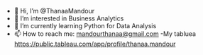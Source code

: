 - 👋 Hi, I’m @ThanaaMandour
- 👀 I’m interested in Business Analytics
- 🌱 I’m currently learning Python for Data Analysis
- 📫 How to reach me: mandourthanaa@gmail.com
-My tabluea https://public.tableau.com/app/profile/thanaa.mandour
